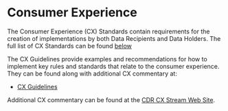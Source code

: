 # Consumer Experience

The Consumer Experience (CX) Standards contain requirements for the creation of implementations by both Data Recipients and Data Holders. The full list of CX Standards can be found [below](#consumer-experience-standards)

The CX Guidelines provide examples and recommendations for how to implement key rules and standards that relate to the consumer experience. They can be found along with additional CX commentary at:<br/>

- <a href='./pdfs/CX-Guidelines-v1.4.0.pdf'>CX Guidelines</a>

Additional CX commentary can be found at the [CDR CX Stream Web Site](https://consumerdatastandards.gov.au/workinggroups/consumer-experience/).
